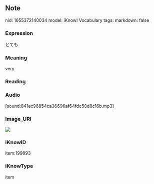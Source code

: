 ## Note
nid: 1655372140034
model: iKnow! Vocabulary
tags: 
markdown: false

### Expression
とても

### Meaning
very

### Reading


### Audio
[sound:841ec96854ca36696af64fdc50d8c16b.mp3]

### Image_URI
<img src="416e66bf9d0bdf90d1e919d9ae877b91.jpg">

### iKnowID
item:199893

### iKnowType
item

